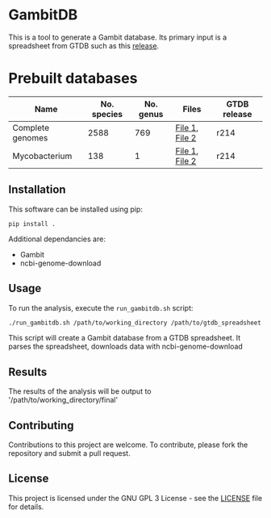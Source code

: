 # GambitDB

This is a tool to generate a Gambit database. Its primary input is a spreadsheet from GTDB such as this [release](https://data.gtdb.ecogenomic.org/releases/release214/214.0/bac120_metadata_r214.tar.gz).


# Prebuilt databases
| Name | No. species | No. genus | Files | GTDB release |
|----------|----------|----------|----------|----------|
| Complete genomes | 2588 | 769 | [File 1](https://storage.googleapis.com/ajp_gambit_db/gtdb_complete_20230623/gtdb_complete_20230623.gdb), [File 2](https://storage.googleapis.com/ajp_gambit_db/gtdb_complete_20230623/gtdb_complete_20230623.gs)| r214 |
| Mycobacterium | 138 | 1 | [File 1](https://storage.googleapis.com/ajp_gambit_db/Mycobacterium_GTDB_20230707/Mycobacterium_GTDB_20230707.gdb), [File 2](https://storage.googleapis.com/ajp_gambit_db/Mycobacterium_GTDB_20230707/Mycobacterium_GTDB_20230707.gs) | r214 |


## Installation
This software can be installed using pip:
```
pip install .
```
Additional dependancies are:
* Gambit
* ncbi-genome-download

## Usage

To run the analysis, execute the `run_gambitdb.sh` script:

```bash
./run_gambitdb.sh /path/to/working_directory /path/to/gtdb_spreadsheet.tsv num_cores
```

This script will create a Gambit database from a GTDB spreadsheet. It parses the spreadsheet, downloads data with ncbi-genome-download

## Results

The results of the analysis will be output to '/path/to/working_directory/final'

## Contributing

Contributions to this project are welcome. To contribute, please fork the repository and submit a pull request.

## License

This project is licensed under the GNU GPL 3 License - see the [LICENSE](LICENSE) file for details.